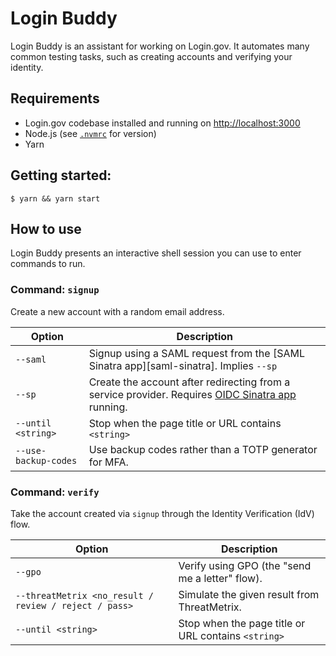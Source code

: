 # Login Buddy

Login Buddy is an assistant for working on Login.gov. It automates many common testing tasks, such as creating accounts and verifying your identity.

## Requirements

- Login.gov codebase installed and running on <http://localhost:3000>
- Node.js (see [`.nvmrc`](./.nvmrc) for version)
- Yarn

## Getting started:

```shell
$ yarn && yarn start
```

## How to use

Login Buddy presents an interactive shell session you can use to enter commands to run.

### Command: `signup`

Create a new account with a random email address.

| Option               | Description                                                                                                      |
| -------------------- | ---------------------------------------------------------------------------------------------------------------- |
| `--saml`             | Signup using a SAML request from the [SAML Sinatra app][saml-sinatra]. Implies `--sp`                            |
| `--sp`               | Create the account after redirecting from a service provider. Requires [OIDC Sinatra app][oidc-sinatra] running. |
| `--until <string>`   | Stop when the page title or URL contains `<string>`                                                              |
| `--use-backup-codes` | Use backup codes rather than a TOTP generator for MFA.                                                           |

### Command: `verify`

Take the account created via `signup` through the Identity Verification (IdV) flow.

| Option                                                | Description                                         |
| ----------------------------------------------------- | --------------------------------------------------- |
| `--gpo`                                               | Verify using GPO (the "send me a letter" flow).     |
| `--threatMetrix <no_result / review / reject / pass>` | Simulate the given result from ThreatMetrix.        |
| `--until <string>`                                    | Stop when the page title or URL contains `<string>` |

[oidc-sinatra]: https://github.com/18F/identity-oidc-sinatra
[saml-sinator]: https://github.com/18F/identity-saml-sinatra
